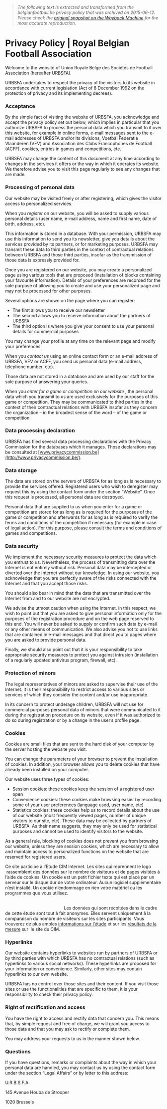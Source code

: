 > *The following text is extracted and transformed from the belgianfootball.be privacy policy that was archived on 2015-06-12. Please check the [original snapshot on the Wayback Machine](https://web.archive.org/web/20150612190727id_/http%3A//www.belgianfootball.be/privacy) for the most accurate reproduction.*

# Privacy Policy | Royal Belgian Football Association

Welcome to the website of Union Royale Belge des Sociétés de Football Association (hereafter URBSFA).

URBSFA undertakes to respect the privacy of the visitors to its website in accordance with current legislation (Act of 8 December 1992 on the protection of privacy and its implementing decrees).

###  Acceptance

By the simple fact of visiting the website of URBSFA, you acknowledge and accept the privacy policy set out below, which implies in particular that you authorize URBSFA to process the personal data which you transmit to it over this website, for example in online forms, e-mail messages sent to the e-mail addresses of URBSFA and/or its divisions, Voetbal Federatie Vlaanderen (VFV) and Association des Clubs Francophones de Football (ACFF), cookies, entries in games and competitions, etc.  

URBSFA may change the content of this document at any time according to changes in the services it offers or the way in which it operates its website. We therefore advise you to visit this page regularly to see any changes that are made.

###  Processing of personal data

Our website may be visited freely or after registering, which gives the visitor access to personalized services.

When you _register_ on our website, you will be asked to supply various personal details (user name, e-mail address, name and first name, date of birth, address, etc).

This information is stored in a database. With your permission, URBSFA may use this information to send you its newsletter, give you details about the services provided by its partners, or for marketing purposes. URBSFA may transmit these data to third parties in the context of contractual relations between URBSFA and those third parties, insofar as the transmission of those data is expressly provided for.

Once you are registered on our website, you may create a personalized page using various tools that are proposed (installation of blocks containing your favourite information). Details of your preferences are recorded for the sole purpose of allowing you to create and use your personalized page and may not be processed for other purposes.

Several options are shown on the page where you can register:

  * The first allows you to receive our newsletter
  * The second allows you to receive information about the partners of URBSFA
  * The third option is where you give your consent to use your personal details for commercial purposes



You may change your profile at any time on the relevant page and modify your preferences.

When you _contact us_ using an online contact form or an e-mail address of URBSFA, VFV or ACFF, you send us personal data (e-mail address, telephone number, etc).

Those data are not stored in a database and are used by our staff for the sole purpose of answering your queries.

When you _enter for a game or competition on our website_ , the personal data which you transmit to us are used exclusively for the purposes of this game or competition. They may be communicated to third parties in the context of their contractual relations with URBSFA insofar as they concern the organization – in the broadest sense of the word – of the game or competition.

###  Data processing declaration

URBSFA has filed several data processing declarations with the Privacy Commission for the databases which it manages. Those declarations may be consulted at [www.privacycommission.be](http://www.privacycommission.be/).

###  Data storage

The data are stored on the servers of URBSFA for as long as is necessary to provide the services offered. Registered users who wish to deregister may request this by using the contact form under the section “Website”. Once this request is processed, all personal data are destroyed.

Personal data that are supplied to us when you enter for a game or competition are stored for as long as is required for the purposes of the game or competition and afterwards for as long as is required to verify the terms and conditions of the competition if necessary (for example in case of legal action). For this purpose, please consult the terms and conditions of games and competitions.

###  Data security

We implement the necessary security measures to protect the data which you entrust to us. Nevertheless, the process of transmitting data over the Internet is not entirely without risk. Personal data may be intercepted or diverted over the Internet without our knowledge. In using our website, you acknowledge that you are perfectly aware of the risks connected with the Internet and that you accept those risks.

You should also bear in mind that the data that are transmitted over the Internet from and to our website are not encrypted.

We advise the utmost caution when using the Internet. In this respect, we wish to point out that you are asked to give personal information only for the purposes of the registration procedure and on the web page reserved to this end. You will never be asked to supply or confirm such data by e-mail or any other means of communication. We also advise you not to use links that are contained in e-mail messages and that direct you to pages where you are asked to provide personal data.

Finally, we should also point out that it is your responsibility to take appropriate security measures to protect you against intrusion (installation of a regularly updated antivirus program, firewall, etc).

###  Protection of minors

The legal representatives of minors are asked to supervise their use of the Internet. It is their responsibility to restrict access to various sites or services of which they consider the content and/or use inappropriate.

In its concern to protect underage children, URBSFA will not use for commercial purposes personal data of minors that were communicated to it during the registration procedure on its website, even if it was authorized to do so during registration or by a change in the user’s profile page.

###  Cookies

Cookies are small files that are sent to the hard disk of your computer by the server hosting the website you visit.

You can change the parameters of your browser to prevent the installation of cookies. In addition, your browser allows you to delete cookies that have already been installed on your computer.

Our website uses three types of cookies:

  * Session cookies: these cookies keep the session of a registered user open
  * Convenience cookies: these cookies make browsing easier by recording some of your user preferences (language used, user name, etc)
  * Statistics cookies: these cookies help us to record details about the use of our website (most frequently viewed pages, number of unique visitors to our site, etc). These data may be collected by partners of URBSFA. As their name suggests, they may only be used for statistical purposes and cannot be used to identify visitors to the website.



As a general rule, blocking of cookies does not prevent you from browsing our website, unless they are session cookies, which are necessary to allow and maintain access to personalized functions on the website that are reserved for registered users.

Ce site participe à l’Etude CIM Internet. Les sites qui reprennent le logo [](http://www.cim.be/fr/media/Internet) rassemblent des données sur le nombre de visiteurs et de pages visitées à l’aide de cookies. Un cookie est un petit fichier texte qui est placé par un serveur sur le disque dur de votre ordinateur. Aucun logiciel supplémentaire n’est installé. Un cookie n’endommage en rien votre matériel ou les programmes que vous utilisez.

                                                                                                                                                                                Les données qui sont récoltées dans le cadre de cette étude sont tout à fait anonymes. Elles servent uniquement à la comparaison du nombre de visiteurs sur les sites participants. Vous trouverez de plus amples [informations sur l’étude](http://www.cim.be/fr/media/Internet) et sur les [résultats de la mesure](http://www.cim.be/fr/media/internet/trafic/r%C3%A9sultats) sur  le site du CIM.

###  Hyperlinks

Our website contains hyperlinks to websites run by partners of URBSFA or by third parties with which URBSFA has no contractual relations (such as hyperlinks to various social networks). These hyperlinks are proposed for your information or convenience. Similarly, other sites may contain hyperlinks to our own website.

URBSFA has no control over those sites and their content. If you visit those sites or use the functionalities that are specific to them, it is your responsibility to check their privacy policy.

###  Right of rectification and access

You have the right to access and rectify data that concern you. This means that, by simple request and free of charge, we will grant you access to those data and that you may ask to rectify or complete them.

You may address your requests to us in the manner shown below.

###  Questions

If you have questions, remarks or complaints about the way in which your personal data are handled, you may contact us by using the contact form under the section “Legal Affairs” or by letter to this address:

U.R.B.S.F.A.

145 Avenue Houba de Strooper

1020 Brussels
